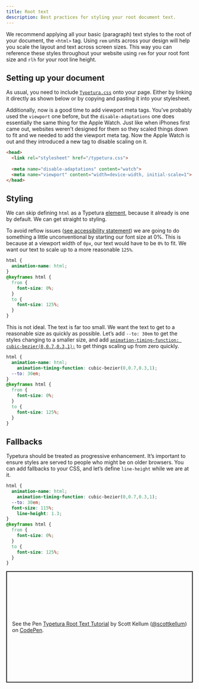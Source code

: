 ```yaml
---
title: Root text
description: Best practices for styling your root document text.
---
```


We recommend applying all your basic (paragraph) text styles to the root of your document, the `<html>` tag. Using `rem` units across your design will help you scale the layout and text across screen sizes. This way you can reference these styles throughout your website using `rem` for your root font size and `rlh` for your root line height.

## Setting up your document

As usual, you need to include [`Typetura.css`](https://github.com/Typetura/Typetura/releases/latest) onto your page. Either by linking it directly as shown below or by copying and pasting it into your stylesheet.

Additionally, now is a good time to add viewport meta tags. You’ve probably used the `viewport` one before, but the `disable-adaptations` one does essentially the same thing for the Apple Watch. Just like when iPhones first came out, websites weren’t designed for them so they scaled things down to fit and we needed to add the viewport meta tag. Now the Apple Watch is out and they introduced a new tag to disable scaling on it.

```html
<head>
  <link rel="stylesheet" href="/typetura.css">
  
  <meta name="disable-adaptations" content="watch">
  <meta name="viewport" content="width=device-width, initial-scale=1">
</head>
```

## Styling

We can skip defining `html` as a Typetura [element](reference/elements), because it already is one by default. We can get straight to styling.

To avoid reflow issues ([see accessibility statement](reference/accessibility)) we are going to do something a little unconventional by starting our font size at 0%. This is because at a viewport width of `0px`, our text would have to be `0%` to fit. We want our text to scale up to a more reasonable `125%`.

```css
html {
  animation-name: html;
}
@keyframes html {
  from {
    font-size: 0%;
  }
  to {
    font-size: 125%;
  }
}
```

This is not ideal. The text is far too small. We want the text to get to a reasonable size as quickly as possible. Let’s add `--to: 30em` to get the styles changing to a smaller size, and add [`animation-timing-function: cubic-bezier(0,0.7,0.3,1);`](https://cubic-bezier.com/#0,.7,.3,1) to get things scaling up from zero quickly.

```css
html {
  animation-name: html;
	animation-timing-function: cubic-bezier(0,0.7,0.3,1);
  --to: 30em;
}
@keyframes html {
  from {
    font-size: 0%;
  }
  to {
    font-size: 125%;
  }
}
```

## Fallbacks

Typetura should be treated as progressive enhancement. It’s important to ensure styles are served to people who might be on older browsers. You can add fallbacks to your CSS, and let’s define `line-height` while we are at it.

```css
html {
  animation-name: html;
	animation-timing-function: cubic-bezier(0,0.7,0.3,1);
  --to: 30em;
  font-size: 115%;
	line-height: 1.3;
}
@keyframes html {
  from {
    font-size: 0%;
  }
  to {
    font-size: 125%;
  }
}
```

<p class="codepen" data-height="300" data-default-tab="css,result" data-slug-hash="xxogyRM" data-pen-title="Typetura Hello World Tutorial" data-editable="true" data-user="scottkellum" style="height: 300px; box-sizing: border-box; display: flex; align-items: center; justify-content: center; border: 2px solid; margin: 1em 0; padding: 1em;">
  <span>See the Pen <a href="https://codepen.io/scottkellum/pen/xxogyRM">
  Typetura Root Text Tutorial</a> by Scott Kellum (<a href="https://codepen.io/scottkellum">@scottkellum</a>)
  on <a href="https://codepen.io">CodePen</a>.</span>
</p>
<script async src="https://cpwebassets.codepen.io/assets/embed/ei.js"></script>